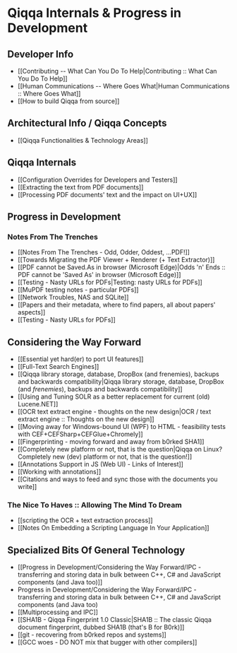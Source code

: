 # Qiqqa Internals & Progress in Development

## Developer Info
+ [[Contributing -- What Can You Do To Help|Contributing :: What Can You Do To Help]]
+ [[Human Communications -- Where Goes What|Human Communications :: Where Goes What]]
+ [[How to build Qiqqa from source]]


## Architectural Info / Qiqqa Concepts

- [[Qiqqa Functionalities & Technology Areas]]


## Qiqqa Internals

+ [[Configuration Overrides for Developers and Testers]]
+ [[Extracting the text from PDF documents]]
+ [[Processing PDF documents' text and the impact on UI+UX]]


## Progress in Development

### Notes From The Trenches
+ [[Notes From The Trenches - Odd, Odder, Oddest, ...PDF!]]
+ [[Towards Migrating the PDF Viewer + Renderer (+ Text Extractor)]]
+ [[PDF cannot be Saved.As in browser (Microsoft Edge)|Odds 'n' Ends :: PDF cannot be 'Saved As' in browser (Microsoft Edge)]]
+ [[Testing - Nasty URLs for PDFs|Testing: nasty URLs for PDFs]]
+ [[MuPDF testing notes - particular PDFs]]
+ [[Network Troubles, NAS and SQLite]]
+ [[Papers and their metadata, where to find papers, all about papers' aspects]]
+ [[Testing - Nasty URLs for PDFs]]

## Considering the Way Forward
+ [[Essential yet hard(er) to port UI features]] 
+ [[Full-Text Search Engines]]
+ [[Qiqqa library storage, database, DropBox (and frenemies), backups and backwards compatibility|Qiqqa library storage, database, DropBox (and *frenemies*), backups and backwards compatibility]]
+ [[Using and Tuning SOLR as a better replacement for current (old) Lucene.NET]]
+ [[OCR text extract engine - thoughts on the new design|OCR / text extract engine :: Thoughts on the new design]]
+ [[Moving away for Windows-bound UI (WPF) to HTML - feasibility tests with CEF+CEFSharp+CEFGlue+Chromely]]
+ [[Fingerprinting - moving forward and away from b0rked SHA1]]
+ [[Completely new platform or not, that is the question|Qiqqa on Linux? Completely new (dev) platform or not, that is the question!]]
+ [[Annotations Support in JS (Web UI) - Links of Interest]]
+ [[Working with annotations]]
+ [[Citations and ways to feed and sync those with the documents you write]]


### The Nice To Haves :: Allowing The Mind To Dream
+ [[scripting the OCR + text extraction process]]
+ [[Notes On Embedding a Scripting Language In Your Application]]


## Specialized Bits Of General Technology
+ [[Progress in Development/Considering the Way Forward/IPC - transferring and storing data in bulk between C++, C# and JavaScript components (and Java too)]]
+ Progress in Development/Considering the Way Forward/IPC - transferring and storing data in bulk between C++, C# and JavaScript components (and Java too)
+ [[Multiprocessing and IPC]]
+ [[SHA1B - Qiqqa Fingerprint 1.0 Classic|SHA1B :: The classic Qiqqa document fingerprint, dubbed SHA1B (that's B for B0rk)]]
+ [[git - recovering from b0rked repos and systems]]
+ [[GCC woes - DO NOT mix that bugger with other compilers]]

